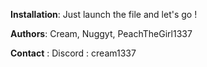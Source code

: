 **Installation**:
    Just launch the file and let's go !

**Authors**:
    Cream, Nuggyt, PeachTheGirl1337

**Contact** :
   Discord : cream1337
